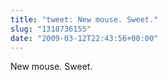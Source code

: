 ```yaml
---
title: "tweet: New mouse. Sweet."
slug: "1318736155"
date: "2009-03-12T22:43:56+00:00"
---
```

New mouse. Sweet.